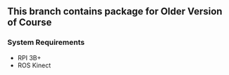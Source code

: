## This branch contains package for Older Version of Course

### System Requirements
- RPI 3B+
- ROS Kinect
